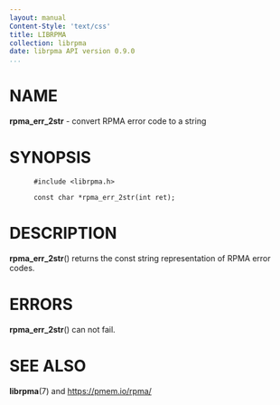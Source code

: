 ```yaml
---
layout: manual
Content-Style: 'text/css'
title: LIBRPMA
collection: librpma
date: librpma API version 0.9.0
...
```


[comment]: <> (SPDX-License-Identifier: BSD-3-Clause)
[comment]: <> (Copyright 2020, Intel Corporation)

NAME
====

**rpma\_err\_2str** - convert RPMA error code to a string

SYNOPSIS
========

          #include <librpma.h>

          const char *rpma_err_2str(int ret);

DESCRIPTION
===========

**rpma\_err\_2str**() returns the const string representation of RPMA
error codes.

ERRORS
======

**rpma\_err\_2str**() can not fail.

SEE ALSO
========

**librpma**(7) and https://pmem.io/rpma/
